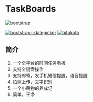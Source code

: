 # TaskBoards
[![bootstrap](https://img.shields.io/badge/bootstrap-3.3.7-green.svg)](https://v3.bootcss.com/)

[![bootstrap--datepicker](https://img.shields.io/badge/bootstrap--datepicker-1.8.0-blue.svg)](https://github.com/eternicode/bootstrap-datepicker)
[![hitokoto](https://img.shields.io/badge/hitokoto-v1-Pink.svg)](https://hitokoto.cn/)
## 简介

1.  一个全平台的时间任务看板
2.  支持全键盘操作
3.  支持邮寄，发手机短信提醒，语音提醒
4.  拍照上传，文字识别
5.  一个小萌物的养成记
6.  简单，干净


